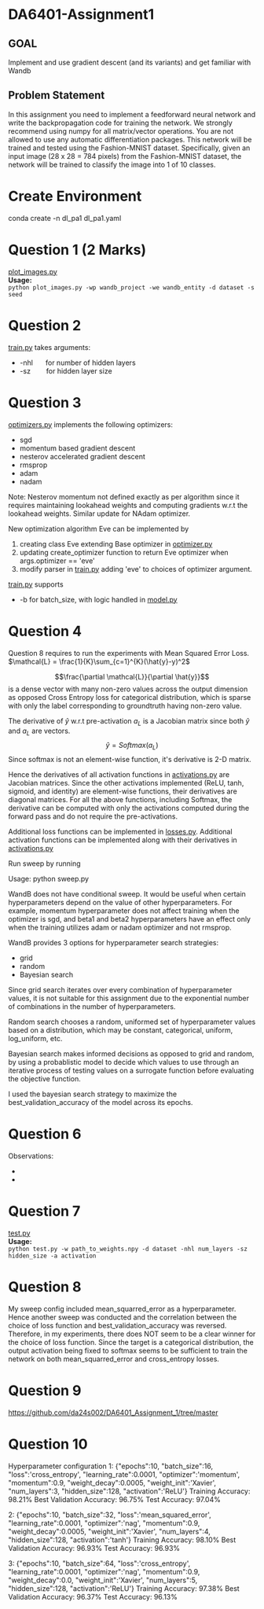# DA6401-Assignment1
## GOAL
Implement and use gradient descent (and its variants) and get familiar with Wandb

## Problem Statement
In this assignment you need to implement a feedforward neural network and write the backpropagation code for training the network. We strongly recommend using numpy for all matrix/vector operations. You are not allowed to use any automatic differentiation packages. This network will be trained and tested using the Fashion-MNIST dataset. Specifically, given an input image (28 x 28 = 784 pixels) from the Fashion-MNIST dataset, the network will be trained to classify the image into 1 of 10 classes.

# Create Environment

conda create -n dl_pa1 dl_pa1.yaml

# Question 1 (2 Marks)

[plot_images.py](plot_images.py) \
**Usage:** \
```python plot_images.py -wp wandb_project -we wandb_entity -d dataset -s seed```

# Question 2

[train.py](train.py) takes arguments:
- -nhl &emsp;&nbsp; for number of hidden layers
- -sz  &emsp;&emsp;for hidden layer size

# Question 3

[optimizers.py](optimizers.py) implements the following optimizers:
- sgd
- momentum based gradient descent
- nesterov accelerated gradient descent
- rmsprop
- adam
- nadam

Note: Nesterov momentum not defined exactly as per algorithm since it requires maintaining lookahead weights and computing gradients w.r.t the lookahead weights. Similar update for NAdam optimizer.

New optimization algorithm Eve can be implemented by
1. creating class Eve extending Base optimizer in [optimizer.py](optimizers.py)
2. updating create_optimizer function to return Eve optimizer when args.optimizer == 'eve'
3. modify parser in [train.py](train.py) adding 'eve' to choices of optimizer argument.


[train.py](train.py) supports 
- -b for batch_size, with logic handled in [model.py](model.py)

# Question 4

Question 8 requires to run the experiments with Mean Squared Error Loss. $\mathcal{L} = \frac{1}{K}\sum_{c=1}^{K}(\hat{y}-y)^2$

$$\frac{\partial \mathcal{L}}{\partial \hat{y}}$$ 
is a dense vector with many non-zero values across the output dimension as opposed Cross Entropy loss for categorical distribution, which is sparse with only the label corresponding to groundtruth having non-zero value.

The derivative of $\hat{y}$ w.r.t pre-activation $a_L$ is a Jacobian matrix since both $\hat{y}$ and $a_L$ are vectors.$$\hat{y} = Softmax(a_L)$$ Since softmax is not an element-wise function, it's derivative is 2-D matrix.

Hence the derivatives of all activation functions in [activations.py](activations.py) are Jacobian matrices. Since the other activations implemented (ReLU, tanh, sigmoid, and identity) are element-wise functions, their derivatives are diagonal matrices. For all the above functions, including Softmax, the derivative can be computed with only the activations computed during the forward pass and do not require the pre-activations.

Additional loss functions can be implemented in [losses.py](losses.py).
Additional activation functions can be implemented along with their derivatives in [activations.py](activations.py)


Run sweep by running

Usage:
python sweep.py 
<!-- -wp wandb_project -we wandb_entity -d dataset -s seed -->

WandB does not have conditional sweep. It would be useful when certain hyperparameters depend on the value of other hyperparameters. For example, momentum hyperparameter does not affect training when the optimizer is sgd, and beta1 and beta2 hyperparameters have an effect only when the training utilizes adam or nadam optimizer and not rmsprop.

WandB provides 3 options for hyperparameter search strategies:
- grid
- random
- Bayesian search

Since grid search iterates over every combination of hyperparameter values, it is not suitable for this assignment due to the exponential number of combinations in the number of hyperparameters.

Random search chooses a random, uniformed set of hyperparameter values based on a distribution, which may be constant, categorical, uniform, log_uniform, etc. 

Bayesian search makes informed decisions as opposed to grid and random, by using a probablistic model to decide which values to use through an iterative process of testing values on a surrogate function before evaluating the objective function.

I used the bayesian search strategy to maximize the best_validation_accuracy of the model across its epochs.

# Question 6

Observations:

-
-

# Question 7

[test.py](test.py) \
**Usage:** \
```python test.py -w path_to_weights.npy -d dataset -nhl num_layers -sz hidden_size -a activation ```

# Question 8

My sweep config included mean_squarred_error as a hyperparameter. Hence another sweep was conducted and the correlation between the choice of loss function and best_validation_accuracy was reversed. Therefore, in my experiments, there does NOT seem to be a clear winner for the choice of loss function. Since the target is a categorical distribution, the output activation being fixed to softmax seems to be sufficient to train the network on both mean_squarred_error and cross_entropy losses.

# Question 9

https://github.com/da24s002/DA6401_Assignment_1/tree/master

# Question 10

Hyperparameter configuration
1: {"epochs":10, "batch_size":16, "loss":'cross_entropy', "learning_rate":0.0001, "optimizer":'momentum', "momentum":0.9, "weight_decay":0.0005, "weight_init":'Xavier', "num_layers":3, "hidden_size":128, "activation":'ReLU'}
Training Accuracy: 98.21%
Best Validation Accuracy: 96.75%
Test Accuracy: 97.04%

2: {"epochs":10, "batch_size":32, "loss":'mean_squared_error', "learning_rate":0.0001, "optimizer":'nag', "momentum":0.9, "weight_decay":0.0005, "weight_init":'Xavier', "num_layers":4, "hidden_size":128, "activation":'tanh'}
Training Accuracy: 98.10%
Best Validation Accuracy: 96.93%
Test Accuracy: 96.93%

3: {"epochs":10, "batch_size":64, "loss":'cross_entropy', "learning_rate":0.0001, "optimizer":'nag', "momentum":0.9, "weight_decay":0.0, "weight_init":'Xavier', "num_layers":5, "hidden_size":128, "activation":'ReLU'}
Training Accuracy: 97.38%
Best Validation Accuracy: 96.37%
Test Accuracy: 96.13%
